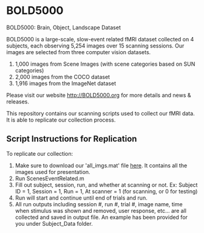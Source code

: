 # BOLD5000
BOLD5000: Brain, Object, Landscape Dataset


BOLD5000 is a large-scale, slow-event related fMRI dataset collected on 4 subjects, each observing 5,254 images over 15 scanning sessions. Our images are selected from three computer vision datasets.

1) 1,000 images from Scene Images (with scene categories based on SUN categories)
2) 2,000 images from the COCO dataset
3) 1,916 images from the ImageNet dataset

Please visit our website http://BOLD5000.org for more details and news & releases.

This repository contains our scanning scripts used to collect our fMRI data. It is able to replicate our collection process. 

## Script Instructions for Replication
To replicate our collection: 

1) Make sure to download our 'all_imgs.mat' file [here](https://www.google.com). It contains all the images used for presentation.
2) Run ScenesEventRelated.m
3) Fill out subject, session, run, and whether at scanning or not. 
   Ex: Subject ID = 1, Session = 1, Run = 1, At scanner = 1 (for scanning, or 0 for testing)
4) Run will start and continue until end of trials and run.
5) All run outputs including session #, run #, trial #, image name, time when stimulus was shown and removed, user response, etc... are all collected and saved in output file. An example has been provided for you under Subject_Data folder.


